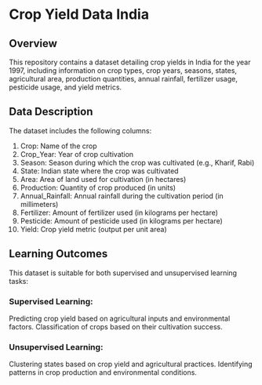 # Crop Yield Data India
## Overview
This repository contains a dataset detailing crop yields in India for the year 1997, including information on crop types, crop years, seasons, states, 
agricultural area, production quantities, annual rainfall, fertilizer usage, pesticide usage, and yield metrics.

## Data Description
The dataset includes the following columns:

1. Crop: Name of the crop
2. Crop_Year: Year of crop cultivation
3. Season: Season during which the crop was cultivated (e.g., Kharif, Rabi)
4. State: Indian state where the crop was cultivated
5. Area: Area of land used for cultivation (in hectares)
6. Production: Quantity of crop produced (in units)
7. Annual_Rainfall: Annual rainfall during the cultivation period (in millimeters)
8. Fertilizer: Amount of fertilizer used (in kilograms per hectare)
9. Pesticide: Amount of pesticide used (in kilograms per hectare)
10. Yield: Crop yield metric (output per unit area)

## Learning Outcomes
This dataset is suitable for both supervised and unsupervised learning tasks:

### Supervised Learning:
Predicting crop yield based on agricultural inputs and environmental factors.
Classification of crops based on their cultivation success.

### Unsupervised Learning:
Clustering states based on crop yield and agricultural practices.
Identifying patterns in crop production and environmental conditions.
